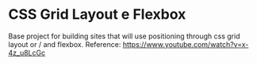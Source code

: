 # CSS Grid Layout e Flexbox 

Base project for building sites that will use positioning through css grid layout or / and flexbox.
Reference: https://www.youtube.com/watch?v=x-4z_u8LcGc
